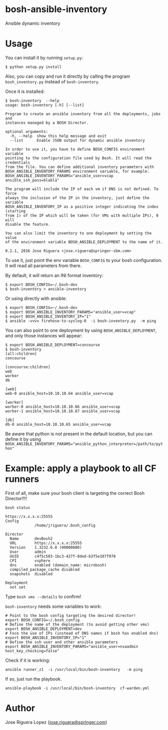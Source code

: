 # bosh-ansible-inventory
Ansible dynamic inventory

# Usage

You can install it by running `setup.py`:
```
$ python setup.py install
```

Also, you can copy and run it directly by calling the program 
`bosh_inventory.py` instead of `bosh-inventory`.


Once it is installed:

```
$ bosh-inventory  --help
usage: bosh-inventory [-h] [--list]

Program to create an ansible inventory from all the deployments, jobs and
instances managed by a BOSH Director.

optional arguments:
  -h, --help  show this help message and exit
  --list      Enable JSON output for dynamic ansible inventory

In order to use it, you have to define BOSH_CONFIG environment variable
pointing to the configuration file used by Bosh. It will read the credentials
from the file. You can define additional inventory parameters with
BOSH_ANSIBLE_INVENTORY_PARAMS environment variable, for example:
BOSH_ANSIBLE_INVENTORY_PARAMS="ansible_user=vcap ansible_ssh_pass=blabla"

The program will include the IP of each vm if DNS is not defined. To force 
always the inclusion of the IP in the inventory, just define the variable
BOSH_ANSIBLE_INVENTORY_IP as a positive integer indicating the index (starting
from 1) of the IP which will be taken (for VMs with multiple IPs), 0 will
disable the feature.

You can also limit the inventory to one deployment by setting the value
of the environment variable BOSH_ANSIBLE_DEPLOYMENT to the name of it.

0.2.1, 2016 Jose Riguera <jose.riguera@springer-sbm.com>
```

To use it, just point the env variable `BOSH_CONFIG` to your
bosh configuration. It will read all parameters from there.


By default, it will return an INI format inventory:
```
$ export BOSH_CONFIG=~/.bosh-dev
$ bosh-inventory > ansible-inventory
```

Or using directly with ansible:
```
$ export BOSH_CONFIG=~/.bosh-dev
$ export BOSH_ANSIBLE_INVENTORY_PARAMS="ansible_user=vcap"
$ export BOSH_ANSIBLE_INVENTORY_IP="1"
$ ansible -vvvv firehose-to-syslog-0  -i bosh-inventory.py  -m ping
```

You can also point to one deployment by using `BOSH_ANSIBLE_DEPLOYMENT`,
and only those instances will appear:
```
$ export BOSH_ANSIBLE_DEPLOYMENT=concourse
$ bosh-inventory
[all:children]
concourse

[concourse:children]
web
worker
db

[web]
web-0 ansible_host=10.10.10.64 ansible_user=vcap

[worker]
worker-0 ansible_host=10.10.10.66 ansible_user=vcap
worker-1 ansible_host=10.10.10.67 ansible_user=vcap

[db]
db-0 ansible_host=10.10.10.65 ansible_user=vcap

```

Be aware that python is not present in the default location, but you can 
define it by using `BOSH_ANSIBLE_INVENTORY_PARAMS="ansible_python_interpreter=/path/to/python"`


# Example: apply a playbook to all CF runners

First of all, make sure your bosh client is targeting the correct Bosh Director!!!!

```
bosh status

https://x.x.x.x:25555
Config
             /home/jriguera/.bosh_config

Director
  Name       devBosh2
  URL        https://x.x.x.x:25555
  Version    1.3232.6.0 (00000000)
  User       admin
  UUID       c4f5c583-1bc3-427f-8ded-b3f5e107f970
  CPI        vsphere
  dns        enabled (domain_name: microbosh)
  compiled_package_cache disabled
  snapshots  disabled

Deployment
  not set
```

Type `bosh vms --details` to confirm!

`bosh-inventory` needs some variables to work:

```
# Point to the bosh config targeting the desired director!
export BOSH_CONFIG=~/.bosh_config
# Define the name of the deployment (to avoid getting other vms)
export BOSH_ANSIBLE_DEPLOYMENT=dev
# Foce the use of IPs (instead of DNS names if bosh has enabled dns)
export BOSH_ANSIBLE_INVENTORY_IP="1"
# Define the ssh user and other ansible parameters
export BOSH_ANSIBLE_INVENTORY_PARAMS="ansible_user=nsaadmin  host_key_checking=false"
```

Check if it is working:

```
ansible runner_z1  -i /usr/local/bin/bosh-inventory   -m ping
```

If so, just run the playbook.

```
ansible-playbook -i /usr/local/bin/bosh-inventory  cf-warden.yml
```


# Author
Jose Riguera Lopez (jose.riguera@springer.com)
